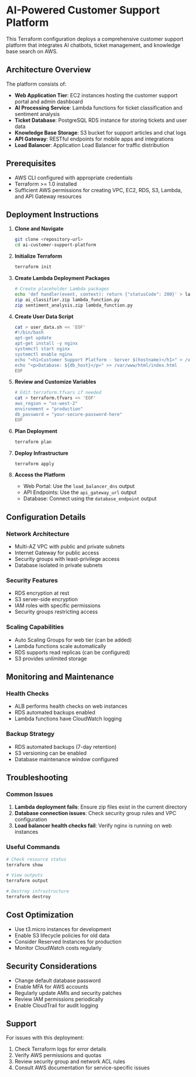 # AI-Powered Customer Support Platform

This Terraform configuration deploys a comprehensive customer support platform that integrates AI chatbots, ticket management, and knowledge base search on AWS.

## Architecture Overview

The platform consists of:
- **Web Application Tier**: EC2 instances hosting the customer support portal and admin dashboard
- **AI Processing Service**: Lambda functions for ticket classification and sentiment analysis
- **Ticket Database**: PostgreSQL RDS instance for storing tickets and user data
- **Knowledge Base Storage**: S3 bucket for support articles and chat logs
- **API Gateway**: RESTful endpoints for mobile apps and integrations
- **Load Balancer**: Application Load Balancer for traffic distribution

## Prerequisites

- AWS CLI configured with appropriate credentials
- Terraform >= 1.0 installed
- Sufficient AWS permissions for creating VPC, EC2, RDS, S3, Lambda, and API Gateway resources

## Deployment Instructions

1. **Clone and Navigate**
   ```bash
   git clone <repository-url>
   cd ai-customer-support-platform
   ```

2. **Initialize Terraform**
   ```bash
   terraform init
   ```

3. **Create Lambda Deployment Packages**
   ```bash
   # Create placeholder Lambda packages
   echo 'def handler(event, context): return {"statusCode": 200}' > lambda_function.py
   zip ai_classifier.zip lambda_function.py
   zip sentiment_analysis.zip lambda_function.py
   ```

4. **Create User Data Script**
   ```bash
   cat > user_data.sh << 'EOF'
   #!/bin/bash
   apt-get update
   apt-get install -y nginx
   systemctl start nginx
   systemctl enable nginx
   echo "<h1>Customer Support Platform - Server $(hostname)</h1>" > /var/www/html/index.html
   echo "<p>Database: ${db_host}</p>" >> /var/www/html/index.html
   EOF
   ```

5. **Review and Customize Variables**
   ```bash
   # Edit terraform.tfvars if needed
   cat > terraform.tfvars << 'EOF'
   aws_region = "us-west-2"
   environment = "production"
   db_password = "your-secure-password-here"
   EOF
   ```

6. **Plan Deployment**
   ```bash
   terraform plan
   ```

7. **Deploy Infrastructure**
   ```bash
   terraform apply
   ```

8. **Access the Platform**
   - Web Portal: Use the `load_balancer_dns` output
   - API Endpoints: Use the `api_gateway_url` output
   - Database: Connect using the `database_endpoint` output

## Configuration Details

### Network Architecture
- Multi-AZ VPC with public and private subnets
- Internet Gateway for public access
- Security groups with least-privilege access
- Database isolated in private subnets

### Security Features
- RDS encryption at rest
- S3 server-side encryption
- IAM roles with specific permissions
- Security groups restricting access

### Scaling Capabilities
- Auto Scaling Groups for web tier (can be added)
- Lambda functions scale automatically
- RDS supports read replicas (can be configured)
- S3 provides unlimited storage

## Monitoring and Maintenance

### Health Checks
- ALB performs health checks on web instances
- RDS automated backups enabled
- Lambda functions have CloudWatch logging

### Backup Strategy
- RDS automated backups (7-day retention)
- S3 versioning can be enabled
- Database maintenance window configured

## Troubleshooting

### Common Issues
1. **Lambda deployment fails**: Ensure zip files exist in the current directory
2. **Database connection issues**: Check security group rules and VPC configuration
3. **Load balancer health checks fail**: Verify nginx is running on web instances

### Useful Commands
```bash
# Check resource status
terraform show

# View outputs
terraform output

# Destroy infrastructure
terraform destroy
```

## Cost Optimization

- Use t3.micro instances for development
- Enable S3 lifecycle policies for old data
- Consider Reserved Instances for production
- Monitor CloudWatch costs regularly

## Security Considerations

- Change default database password
- Enable MFA for AWS accounts
- Regularly update AMIs and security patches
- Review IAM permissions periodically
- Enable CloudTrail for audit logging

## Support

For issues with this deployment:
1. Check Terraform logs for error details
2. Verify AWS permissions and quotas
3. Review security group and network ACL rules
4. Consult AWS documentation for service-specific issues